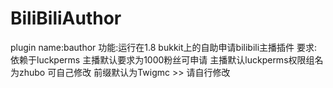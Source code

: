 # BiliBiliAuthor
plugin name:bauthor
功能:运行在1.8 bukkit上的自助申请bilibili主播插件
要求:
  依赖于luckperms
  主播默认要求为1000粉丝可申请
  主播默认luckperms权限组名为zhubo 可自己修改
  前缀默认为Twigmc >> 请自行修改
